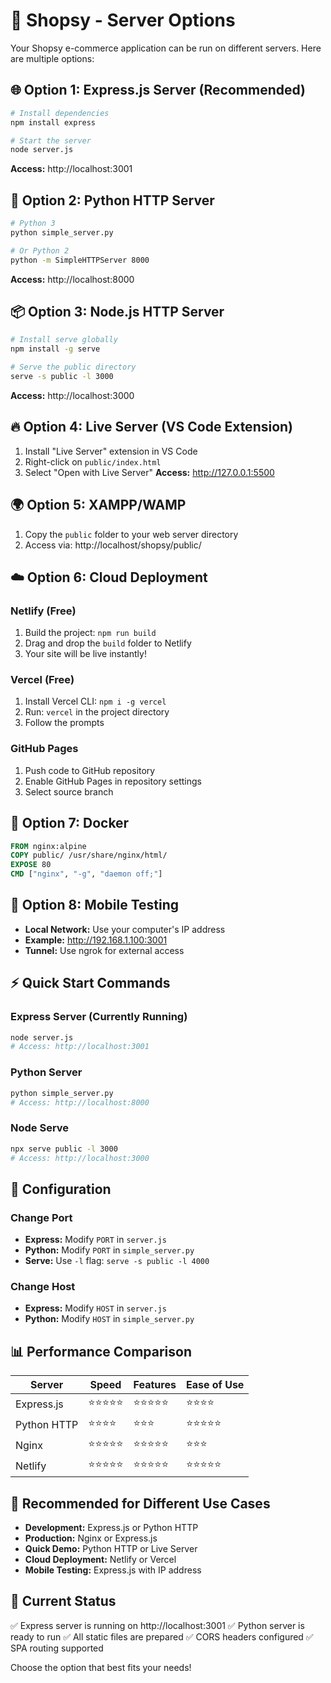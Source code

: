 # 🚀 Shopsy - Server Options

Your Shopsy e-commerce application can be run on different servers. Here are multiple options:

## 🌐 **Option 1: Express.js Server (Recommended)**
```bash
# Install dependencies
npm install express

# Start the server
node server.js
```
**Access:** http://localhost:3001

## 🐍 **Option 2: Python HTTP Server**
```bash
# Python 3
python simple_server.py

# Or Python 2
python -m SimpleHTTPServer 8000
```
**Access:** http://localhost:8000

## 📦 **Option 3: Node.js HTTP Server**
```bash
# Install serve globally
npm install -g serve

# Serve the public directory
serve -s public -l 3000
```
**Access:** http://localhost:3000

## 🔥 **Option 4: Live Server (VS Code Extension)**
1. Install "Live Server" extension in VS Code
2. Right-click on `public/index.html`
3. Select "Open with Live Server"
**Access:** http://127.0.0.1:5500

## 🌍 **Option 5: XAMPP/WAMP**
1. Copy the `public` folder to your web server directory
2. Access via: http://localhost/shopsy/public/

## ☁️ **Option 6: Cloud Deployment**

### **Netlify (Free)**
1. Build the project: `npm run build`
2. Drag and drop the `build` folder to Netlify
3. Your site will be live instantly!

### **Vercel (Free)**
1. Install Vercel CLI: `npm i -g vercel`
2. Run: `vercel` in the project directory
3. Follow the prompts

### **GitHub Pages**
1. Push code to GitHub repository
2. Enable GitHub Pages in repository settings
3. Select source branch

## 🐳 **Option 7: Docker**
```dockerfile
FROM nginx:alpine
COPY public/ /usr/share/nginx/html/
EXPOSE 80
CMD ["nginx", "-g", "daemon off;"]
```

## 📱 **Option 8: Mobile Testing**
- **Local Network:** Use your computer's IP address
- **Example:** http://192.168.1.100:3001
- **Tunnel:** Use ngrok for external access

## ⚡ **Quick Start Commands**

### **Express Server (Currently Running)**
```bash
node server.js
# Access: http://localhost:3001
```

### **Python Server**
```bash
python simple_server.py
# Access: http://localhost:8000
```

### **Node Serve**
```bash
npx serve public -l 3000
# Access: http://localhost:3000
```

## 🔧 **Configuration**

### **Change Port**
- **Express:** Modify `PORT` in `server.js`
- **Python:** Modify `PORT` in `simple_server.py`
- **Serve:** Use `-l` flag: `serve -s public -l 4000`

### **Change Host**
- **Express:** Modify `HOST` in `server.js`
- **Python:** Modify `HOST` in `simple_server.py`

## 📊 **Performance Comparison**

| Server | Speed | Features | Ease of Use |
|--------|-------|----------|-------------|
| Express.js | ⭐⭐⭐⭐⭐ | ⭐⭐⭐⭐⭐ | ⭐⭐⭐⭐ |
| Python HTTP | ⭐⭐⭐⭐ | ⭐⭐⭐ | ⭐⭐⭐⭐⭐ |
| Nginx | ⭐⭐⭐⭐⭐ | ⭐⭐⭐⭐⭐ | ⭐⭐⭐ |
| Netlify | ⭐⭐⭐⭐⭐ | ⭐⭐⭐⭐⭐ | ⭐⭐⭐⭐⭐ |

## 🎯 **Recommended for Different Use Cases**

- **Development:** Express.js or Python HTTP
- **Production:** Nginx or Express.js
- **Quick Demo:** Python HTTP or Live Server
- **Cloud Deployment:** Netlify or Vercel
- **Mobile Testing:** Express.js with IP address

## 🚀 **Current Status**
✅ Express server is running on http://localhost:3001
✅ Python server is ready to run
✅ All static files are prepared
✅ CORS headers configured
✅ SPA routing supported

Choose the option that best fits your needs!
